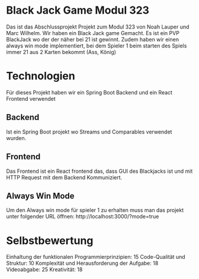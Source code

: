 # Black Jack Game Modul 323
Das ist das Abschlussprojekt Projekt zum Modul 323 von Noah Lauper und Marc Wilhelm. Wir haben ein Black Jack game Gemacht. Es ist ein PVP BlackJack wo der der näher bei 21 ist gewinnt. Zudem haben wir einen always win mode implementiert, bei dem Spieler 1 beim starten des Spiels immer 21 aus 2 Karten bekommt (Ass, König) 

# Technologien
Für dieses Projekt haben wir ein Spring Boot Backend und ein React Frontend verwendet

## Backend
Ist ein Spring Boot projekt wo Streams und Comparables verwendet wurden.

## Frontend
Das Frontend ist ein React frontend das, dass GUI des Blackjacks ist und mit HTTP Request mit dem Backend Kommuniziert. 

## Always Win Mode
Um den Always win mode für spieler 1 zu erhalten muss man das projekt unter folgender URL öffnen:
http://localhost:3000/?mode=true


# Selbstbewertung
Einhaltung der funktionalen Programmierprinzipien: 15
Code-Qualität und Struktur: 10
Komplexität und Herausforderung der Aufgabe: 18
Videoabgabe: 25
Kreativität: 18
